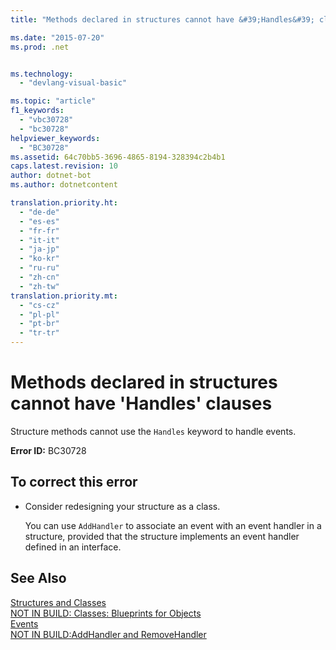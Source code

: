 ```yaml
---
title: "Methods declared in structures cannot have &#39;Handles&#39; clauses"

ms.date: "2015-07-20"
ms.prod: .net


ms.technology: 
  - "devlang-visual-basic"

ms.topic: "article"
f1_keywords: 
  - "vbc30728"
  - "bc30728"
helpviewer_keywords: 
  - "BC30728"
ms.assetid: 64c70bb5-3696-4865-8194-328394c2b4b1
caps.latest.revision: 10
author: dotnet-bot
ms.author: dotnetcontent

translation.priority.ht: 
  - "de-de"
  - "es-es"
  - "fr-fr"
  - "it-it"
  - "ja-jp"
  - "ko-kr"
  - "ru-ru"
  - "zh-cn"
  - "zh-tw"
translation.priority.mt: 
  - "cs-cz"
  - "pl-pl"
  - "pt-br"
  - "tr-tr"
---
```

# Methods declared in structures cannot have &#39;Handles&#39; clauses
Structure methods cannot use the `Handles` keyword to handle events.  
  
 **Error ID:** BC30728  
  
## To correct this error  
  
-   Consider redesigning your structure as a class.  
  
     You can use `AddHandler` to associate an event with an event handler in a structure, provided that the structure implements an event handler defined in an interface.  
  
## See Also  
 [Structures and Classes](../../visual-basic/programming-guide/language-features/data-types/structures-and-classes.md)   
 [NOT IN BUILD: Classes: Blueprints for Objects](http://msdn.microsoft.com/en-us/2c86373d-0333-4616-a7d8-4790c4e89f7b)   
 [Events](../../visual-basic/programming-guide/language-features/events/index.md)   
 [NOT IN BUILD:AddHandler and RemoveHandler](http://msdn.microsoft.com/en-us/a7a24bd2-519a-46fe-8a2c-2b9df2ca28ef)
